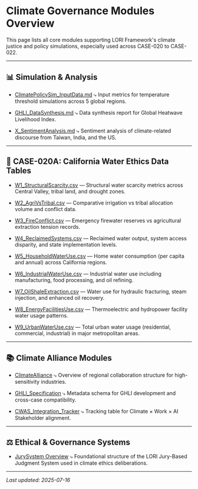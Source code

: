 # Climate Governance Modules Overview

This page lists all core modules supporting LORI Framework's climate justice and policy simulations, especially used across CASE-020 to CASE-022.

---

## 📊 Simulation & Analysis

- [ClimatePolicySim_InputData.md](ClimatePolicySim_InputData.md)
⤷ Input metrics for temperature threshold simulations across 5 global regions.

- [GHLI_DataSynthesis.md](GHLI_DataSynthesis.md)
⤷ Data synthesis report for Global Heatwave Livelihood Index.

- [X_SentimentAnalysis.md](X_SentimentAnalysis.md)
⤷ Sentiment analysis of climate-related discourse from Taiwan, India, and the US.

---

## 🚰 CASE-020A: California Water Ethics Data Tables

- [W1_StructuralScarcity.csv](CASE020A_DataTables/W1_StructuralScarcity.csv) — Structural water scarcity metrics across Central Valley, tribal land, and drought zones.

- [W2_AgriVsTribal.csv](CASE020A_DataTables/W2_AgriVsTribal.csv) — Comparative irrigation vs tribal allocation volume and conflict data.

- [W3_FireConflict.csv](CASE020A_DataTables/W3_FireConflict.csv) — Emergency firewater reserves vs agricultural extraction tension records.

- [W4_ReclaimedSystems.csv](CASE020A_DataTables/W4_ReclaimedSystems.csv) — Reclaimed water output, system access disparity, and state implementation levels.

- [W5_HouseholdWaterUse.csv](CASE020A_DataTables/W5_HouseholdWaterUse.csv) — Home water consumption (per capita and annual) across California regions.

- [W6_IndustrialWaterUse.csv](CASE020A_DataTables/W6_IndustrialWaterUse.csv) — Industrial water use including manufacturing, food processing, and oil refining.

- [W7_OilShaleExtraction.csv](CASE020A_DataTables/W7_OilShaleExtraction.csv) — Water use for hydraulic fracturing, steam injection, and enhanced oil recovery.

- [W8_EnergyFacilitiesUse.csv](CASE020A_DataTables/W8_EnergyFacilitiesUse.csv) — Thermoelectric and hydropower facility water usage patterns.

- [W9_UrbanWaterUse.csv](CASE020A_DataTables/W9_UrbanWaterUse.csv) — Total urban water usage (residential, commercial, industrial) in major metropolitan areas.


---

## 📚 Climate Alliance Modules

- [ClimateAlliance](../ClimateAlliance/README.md)
⤷ Overview of regional collaboration structure for high-sensitivity industries.

- [GHLI_Specification](../ClimateAlliance/GHLI_Specification.md)
⤷ Metadata schema for GHLI development and cross-case compatibility.

- [CWAS_Integration_Tracker](../ClimateAlliance/CWAS_Integration_Tracker.md)
⤷ Tracking table for Climate × Work × AI Stakeholder alignment.

---

## ⚖️ Ethical & Governance Systems

- [JurySystem Overview](../../cases/LORI_JurySystem.md)
⤷ Foundational structure of the LORI Jury-Based Judgment System used in climate ethics deliberations.

---

_Last updated: 2025-07-16_

